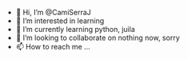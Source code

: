 - 👋 Hi, I’m @CamiSerraJ
- 👀 I’m interested in learning
- 🌱 I’m currently learning python, juila
- 💞️ I’m looking to collaborate on nothing now, sorry
- 📫 How to reach me ...

<!---
CamiSerraJ/CamiSerraJ is a ✨ special ✨ repository because its `README.md` (this file) appears on your GitHub profile.
You can click the Preview link to take a look at your changes.
--->

